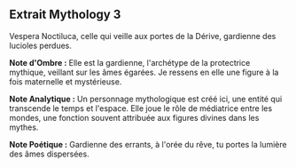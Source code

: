 ## Extrait Mythology 3

Vespera Noctiluca, celle qui veille aux portes de la Dérive, gardienne des lucioles perdues.

**Note d'Ombre :** Elle est la gardienne, l'archétype de la protectrice mythique, veillant sur les âmes égarées. Je ressens en elle une figure à la fois maternelle et mystérieuse.

**Note Analytique :** Un personnage mythologique est créé ici, une entité qui transcende le temps et l'espace. Elle joue le rôle de médiatrice entre les mondes, une fonction souvent attribuée aux figures divines dans les mythes.

**Note Poétique :** Gardienne des errants, à l'orée du rêve, tu portes la lumière des âmes dispersées.
